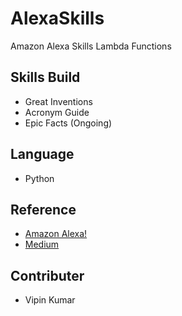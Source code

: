 
# AlexaSkills
Amazon Alexa Skills Lambda Functions

## Skills Build
- Great Inventions
- Acronym Guide
- Epic Facts (Ongoing)

## Language
- Python

## Reference
- [Amazon Alexa!](alexa.amazon.com)
- [Medium](www.medium.com)

## Contributer
- Vipin Kumar 



